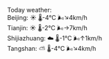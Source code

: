 Today weather:  
Beijing: ☀️   🌡️-4°C 🌬️↘4km/h  
Tianjin: ☀️   🌡️-2°C 🌬️→7km/h  
Shijiazhuang: ☁️   🌡️-1°C 🌬️↑1km/h  
Tangshan: ⛅️  🌡️-4°C 🌬️↘4km/h  

